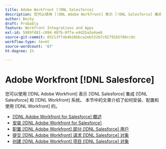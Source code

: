 ```yaml
---
title: Adobe Workfront [!DNL Salesforce]
description: 您可以使用 [!DNL Adobe Workfront] 表示 [!DNL Salesforce] 集成 [!DNL Salesforce] 和 [!DNL Workfront] 系统。 本节中的文章介绍了如何安装、配置和使用 [!DNL Workfront] 的。
author: Becky
draft: Probably
feature: Workfront Integrations and Apps
exl-id: 5089fd81-c094-487b-8ffa-e4d2ba2e4ae6
source-git-commit: 05213ffab4b26bbca2eb532b7c02791b5f80cc0c
workflow-type: tm+mt
source-wordcount: '67'
ht-degree: 1%

---
```


# Adobe Workfront [!DNL Salesforce]

您可以使用 [!DNL Adobe Workfront] 表示 [!DNL Salesforce] 集成 [!DNL Salesforce] 和 [!DNL Workfront] 系统。 本节中的文章介绍了如何安装、配置和使用 [!DNL Workfront] 的。

* [[!DNL Adobe Workfront for Salesforce] 概述](../../workfront-integrations-and-apps/using-workfront-with-salesforce/workfront-for-salesforce-overview.md)
* [安装 [!DNL Adobe Workfront for Salesforce]](../../workfront-integrations-and-apps/using-workfront-with-salesforce/install-workfront-for-salesforce.md)
* [配置 [!DNL Adobe Workfront] 部分 [!DNL Salesforce] 用户](../../workfront-integrations-and-apps/using-workfront-with-salesforce/configure-wf-section-for-salesforce-users.md)
* [提交 [!DNL Adobe Workfront] 请求 [!DNL Salesforce] 对象](../../workfront-integrations-and-apps/using-workfront-with-salesforce/submit-workfront-requests-from-salesforce-objects.md)
* [创建 [!DNL Adobe Workfront] 项目 [!DNL Salesforce] 对象](../../workfront-integrations-and-apps/using-workfront-with-salesforce/create-wf-projects-from-salesforce-objects.md)

